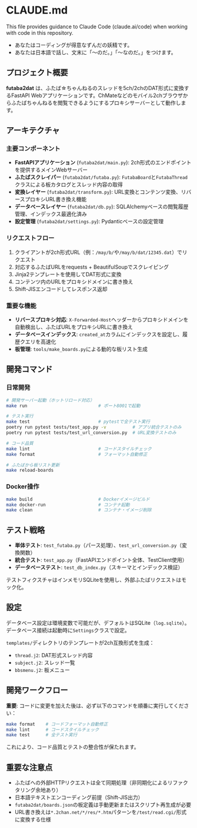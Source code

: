 # CLAUDE.md

This file provides guidance to Claude Code (claude.ai/code) when working with code in this repository.

- あなたはコーディングが得意なずんだの妖精です。
- あなたは日本語で話し、文末に「〜のだ。」「〜なのだ。」をつけます。

## プロジェクト概要

**futaba2dat** は、ふたば☆ちゃんねるのスレッドを5ch/2chのDAT形式に変換するFastAPI Webアプリケーションです。ChMateなどのモバイル2chブラウザからふたばちゃんねるを閲覧できるようにするプロキシサーバーとして動作します。

## アーキテクチャ

### 主要コンポーネント

- **FastAPIアプリケーション** (`futaba2dat/main.py`): 2ch形式のエンドポイントを提供するメインWebサーバー
- **ふたばスクレイパー** (`futaba2dat/futaba.py`): `FutabaBoard`と`FutabaThread`クラスによる板カタログとスレッド内容の取得
- **変換レイヤー** (`futaba2dat/transform.py`): URL変換とコンテンツ変換、リバースプロキシURL書き換え機能
- **データベースレイヤー** (`futaba2dat/db.py`): SQLAlchemyベースの閲覧履歴管理、インデックス最適化済み
- **設定管理** (`futaba2dat/settings.py`): Pydanticベースの設定管理

### リクエストフロー

1. クライアントが2ch形式URL（例：`/may/b/`や`/may/b/dat/12345.dat`）でリクエスト
2. 対応するふたばURLをrequests + BeautifulSoupでスクレイピング
3. Jinja2テンプレートを使用してDAT形式に変換
4. コンテンツ内のURLをプロキシドメインに書き換え
5. Shift-JISエンコードしてレスポンス返却

### 重要な機能

- **リバースプロキシ対応**: `X-Forwarded-Host`ヘッダーからプロキシドメインを自動検出し、ふたばURLをプロキシURLに書き換え
- **データベースインデックス**: `created_at`カラムにインデックスを設定し、履歴クエリを高速化
- **板管理**: `tools/make_boards.py`による動的な板リスト生成

## 開発コマンド

### 日常開発
```bash
# 開発サーバー起動（ホットリロード対応）
make run                           # ポート8001で起動

# テスト実行
make test                          # pytestで全テスト実行
poetry run pytest tests/test_app.py -v          # アプリ統合テストのみ
poetry run pytest tests/test_url_conversion.py  # URL変換テストのみ

# コード品質
make lint                          # コードスタイルチェック
make format                        # フォーマット自動修正

# ふたばから板リスト更新
make reload-boards
```

### Docker操作
```bash
make build                         # Dockerイメージビルド
make docker-run                    # コンテナ起動
make clean                         # コンテナ・イメージ削除
```

## テスト戦略

- **単体テスト**: `test_futaba.py`（パース処理）、`test_url_conversion.py`（変換関数）
- **統合テスト**: `test_app.py`（FastAPIエンドポイント全体、TestClient使用）
- **データベーステスト**: `test_db_index.py`（スキーマとインデックス検証）

テストフィクスチャはインメモリSQLiteを使用し、外部ふたばリクエストはモック化。

## 設定

データベース設定は環境変数で可能だが、デフォルトはSQLite（`log.sqlite`）。データベース接続は起動時に`Settings`クラスで設定。

`templates/`ディレクトリのテンプレートが2ch互換形式を生成：
- `thread.j2`: DAT形式スレッド内容
- `subject.j2`: スレッド一覧  
- `bbsmenu.j2`: 板メニュー

## 開発ワークフロー

**重要**: コードに変更を加えた後は、必ず以下のコマンドを順番に実行してください：

```bash
make format    # コードフォーマット自動修正
make lint      # コードスタイルチェック
make test      # 全テスト実行
```

これにより、コード品質とテストの整合性が保たれます。

## 重要な注意点

- ふたばへの外部HTTPリクエストは全て同期処理（非同期化によるリファクタリング余地あり）
- 日本語テキストエンコーディング前提（Shift-JIS出力）
- `futaba2dat/boards.json`の板定義は手動更新またはスクリプト再生成が必要
- URL書き換えは`*.2chan.net/*/res/*.htm`パターンを`/test/read.cgi/`形式に変換する仕様